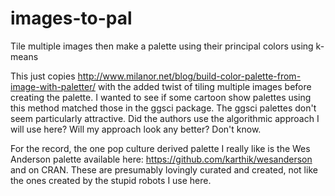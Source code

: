 # images-to-pal
Tile multiple images then make a palette using their principal colors using k-means

This just copies http://www.milanor.net/blog/build-color-palette-from-image-with-paletter/ with the added twist of tiling multiple images before creating the palette.  I wanted to see if some cartoon show palettes using this method matched those in the ggsci package.  The ggsci palettes don't seem particularly attractive.  Did the authors use the algorithmic approach I will use here?  Will my approach look any better?  Don't know.

For the record, the one pop culture derived palette I really like is the Wes Anderson palette available here: https://github.com/karthik/wesanderson and on CRAN.  These are presumably lovingly curated and created, not like the ones created by the stupid robots I use here.



